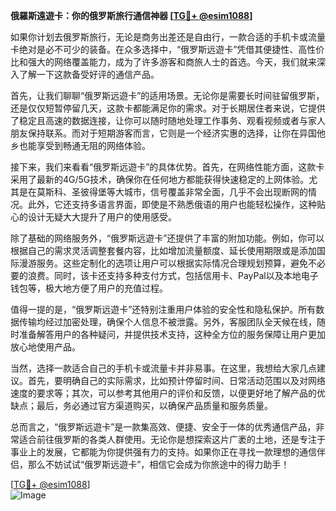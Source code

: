 **俄羅斯遠遊卡：你的俄罗斯旅行通信神器 [[TG💪+ @esim1088](https://t.me/s/esim1088)]**

如果你计划去俄罗斯旅行，无论是商务出差还是自由行，一款合适的手机卡或流量卡绝对是必不可少的装备。在众多选择中，“俄罗斯远遊卡”凭借其便捷性、高性价比和强大的网络覆盖能力，成为了许多游客和商旅人士的首选。今天，我们就来深入了解一下这款备受好评的通信产品。

首先，让我们聊聊“俄罗斯远遊卡”的适用场景。无论你是需要长时间驻留俄罗斯，还是仅仅短暂停留几天，这款卡都能满足你的需求。对于长期居住者来说，它提供了稳定且高速的数据连接，让你可以随时随地处理工作事务、观看视频或者与家人朋友保持联系。而对于短期游客而言，它则是一个经济实惠的选择，让你在异国他乡也能享受到畅通无阻的网络体验。

接下来，我们来看看“俄罗斯远遊卡”的具体优势。首先，在网络性能方面，这款卡采用了最新的4G/5G技术，确保你在任何地方都能获得快速稳定的上网体验。尤其是在莫斯科、圣彼得堡等大城市，信号覆盖非常全面，几乎不会出现断网的情况。此外，它还支持多语言界面，即使是不熟悉俄语的用户也能轻松操作，这种贴心的设计无疑大大提升了用户的使用感受。

除了基础的网络服务外，“俄罗斯远遊卡”还提供了丰富的附加功能。例如，你可以根据自己的需求灵活调整套餐内容，比如增加流量额度、延长使用期限或是添加国际漫游服务。这些定制化的选项让用户可以根据实际情况合理规划预算，避免不必要的浪费。同时，该卡还支持多种支付方式，包括信用卡、PayPal以及本地电子钱包等，极大地方便了用户的充值过程。

值得一提的是，“俄罗斯远遊卡”还特别注重用户体验的安全性和隐私保护。所有数据传输均经过加密处理，确保个人信息不被泄露。另外，客服团队全天候在线，随时准备解答用户的各种疑问，并提供技术支持，这种全方位的服务保障让用户更加放心地使用产品。

当然，选择一款适合自己的手机卡或流量卡并非易事。在这里，我想给大家几点建议。首先，要明确自己的实际需求，比如预计停留时间、日常活动范围以及对网络速度的要求等；其次，可以参考其他用户的评价和反馈，以便更好地了解产品的优缺点；最后，务必通过官方渠道购买，以确保产品质量和服务质量。

总而言之，“俄罗斯远遊卡”是一款集高效、便捷、安全于一体的优秀通信产品，非常适合前往俄罗斯的各类人群使用。无论你是想探索这片广袤的土地，还是专注于事业上的发展，它都能为你提供强有力的支持。如果你正在寻找一款理想的通信伴侣，那么不妨试试“俄罗斯远遊卡”，相信它会成为你旅途中的得力助手！

[[TG💪+ @esim1088](https://t.me/s/esim1088)]  
![Image](https://i.postimg.cc/4NQfJmqS/Snipaste-2025-05-13-00-14-12.png)